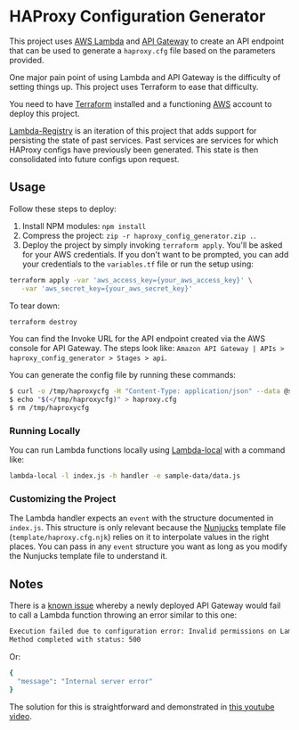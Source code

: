 # HAProxy Configuration Generator

This project uses [AWS Lambda](https://aws.amazon.com/lambda/) and [API Gateway](https://aws.amazon.com/api-gateway/) to create an API endpoint that can be used to generate a `haproxy.cfg` file based on the parameters provided.

One major pain point of using Lambda and API Gateway is the difficulty of setting things up. This project uses Terraform to ease that difficulty.

You need to have [Terraform](https://www.terraform.io/) installed and a functioning [AWS](https://aws.amazon.com/) account to deploy this project.

[Lambda-Registry](https://github.com/shuaibiyy/lambda-registry) is an iteration of this project that adds support for persisting the state of past services. Past services are services for which HAProxy configs have previously been generated. This state is then consolidated into future configs upon request.

## Usage

Follow these steps to deploy:

1. Install NPM modules: `npm install`
2. Compress the project: `zip -r haproxy_config_generator.zip .`.
3. Deploy the project by simply invoking `terraform apply`. You'll be asked for your AWS credentials. If you don't want to be prompted, you can add your credentials to the `variables.tf` file or run the setup using:
```bash
terraform apply -var 'aws_access_key={your_aws_access_key}' \
   -var 'aws_secret_key={your_aws_secret_key}'
```

To tear down:
```bash
terraform destroy
```

You can find the Invoke URL for the API endpoint created via the AWS console for API Gateway. The steps look like: `Amazon API Gateway | APIs > haproxy_config_generator > Stages > api`.

You can generate the config file by running these commands:
```bash
$ curl -o /tmp/haproxycfg -H "Content-Type: application/json" --data @sample-data/data.json <invoke_url>/generate
$ echo "$(</tmp/haproxycfg)" > haproxy.cfg
$ rm /tmp/haproxycfg
```

### Running Locally

You can run Lambda functions locally using [Lambda-local](https://github.com/ashiina/lambda-local) with a command like:
```bash
lambda-local -l index.js -h handler -e sample-data/data.js
```

### Customizing the Project

The Lambda handler expects an `event` with the structure documented in `index.js`. This structure is only relevant because the [Nunjucks](https://github.com/mozilla/nunjucks) template file (`template/haproxy.cfg.njk`) relies on it to interpolate values in the right places. You can pass in any `event` structure you want as long as you modify the Nunjucks template file to understand it.

## Notes

There is a [known issue](https://forums.aws.amazon.com/message.jspa?messageID=678324) whereby a newly deployed API Gateway would fail to call a Lambda function throwing an error similar to this one:
```bash
Execution failed due to configuration error: Invalid permissions on Lambda function
Method completed with status: 500
```
Or:
```bash
{
  "message": "Internal server error"
}
```
The solution for this is straightforward and demonstrated in [this youtube video](https://www.youtube.com/watch?v=H4LM_jw5zzs).
